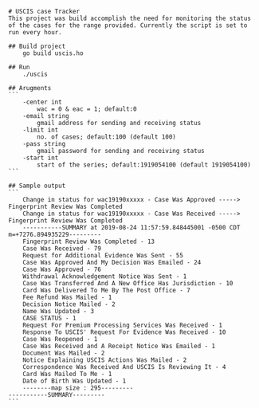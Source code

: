     # USCIS case Tracker
    This project was build accomplish the need for monitoring the status of the cases for the range provided. Currently the script is set to run every hour.
    
    ## Build project
        go build uscis.ho
    
    ## Run
        ./uscis 
        
    ## Arugments
    ```
        -center int
            wac = 0 & eac = 1; default:0
        -email string
            gmail address for sending and receiving status
        -limit int
            no. of cases; default:100 (default 100)
        -pass string
            gmail password for sending and receiving status
        -start int
            start of the series; default:1919054100 (default 1919054100)
    ```

    ## Sample output
    ```
        Change in status for wac19190xxxxx - Case Was Approved -----> Fingerprint Review Was Completed
        Change in status for wac19190xxxxx - Case Was Received -----> Fingerprint Review Was Completed
        -----------SUMMARY at 2019-08-24 11:57:59.848445001 -0500 CDT m=+7276.894935229---------
        Fingerprint Review Was Completed - 13
        Case Was Received - 79
        Request for Additional Evidence Was Sent - 55
        Case Was Approved And My Decision Was Emailed - 24
        Case Was Approved - 76
        Withdrawal Acknowledgement Notice Was Sent - 1
        Case Was Transferred And A New Office Has Jurisdiction - 10
        Card Was Delivered To Me By The Post Office - 7
        Fee Refund Was Mailed - 1
        Decision Notice Mailed - 2
        Name Was Updated - 3
        CASE STATUS - 1
        Request For Premium Processing Services Was Received - 1
        Response To USCIS' Request For Evidence Was Received - 10
        Case Was Reopened - 1
        Case Was Received and A Receipt Notice Was Emailed - 1
        Document Was Mailed - 2
        Notice Explaining USCIS Actions Was Mailed - 2
        Correspondence Was Received And USCIS Is Reviewing It - 4
        Card Was Mailed To Me - 1
        Date of Birth Was Updated - 1
        --------map size : 295---------
    -----------SUMMARY---------
    ```
